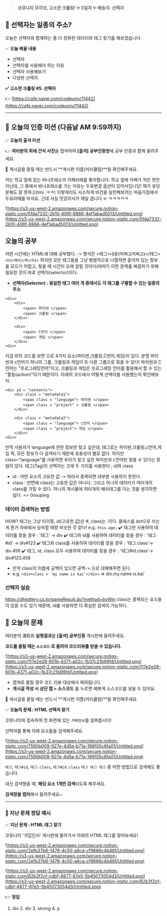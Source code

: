 > **코뮤니티 모각코, 고소한 크롤링!
✨ 5일차 ✨ 배송지: 선택자**

## 📌 선택자는 일종의 주소?

오늘은 선택자와 함께하는 좀 더 정확한 데이터와 태그 찾기를 해보겠습니다.

✅ **오늘 배울 내용**

- 선택자
- 선택자를 사용해야 하는 이유
- 선택자 사용해보기
- 다양한 선택자

**✅ 고소한 크롤링 #5. 선택자**

👉 [https://cafe.naver.com/codeuniv/11442](https://cafe.naver.com/codeuniv/11442)

---

## 🎯 오늘의 인증 미션 (다음날 AM 9:59까지)

✅ **오늘의 출석 미션**

👉 **여러분의 최애 간식 사진**을 캡쳐하여 **[출석] 공부인증방**에 공부 인증과 함께 올려주세요.

🚨 게시글을 올릴 때는 반드시 **게시판 이름(커리큘럼)**을 확인해주세요. 

저는 학교 앞에 있는 바나프레소의 카페라떼를 좋아합니다. 학교 앞에 카페가 적은 편은 아닌데, 그 중에서 바나프레소를 가는 이유는 두유변경 옵션이 있어서입니당! 제가 유당분해도 잘 못하고(tmi..ㅋㅋ) 
이렇게라도 사소하게 비건을 실천해보려는 마음가짐에서 두유라떼를 마셔요. 근데 사실 맛있어서가 제일 큽니다 ㅠ ㅋㅋㅋㅋㅋ

![https://s3-us-west-2.amazonaws.com/secure.notion-static.com/5fda7332-2b10-406f-8866-4ef1abad5013/Untitled.png](https://s3-us-west-2.amazonaws.com/secure.notion-static.com/5fda7332-2b10-406f-8866-4ef1abad5013/Untitled.png)

## 오늘의 공부

저번 시간에는 HTML에 대해 공부했다. -> 형식은 <태그>내용(어쩌고저쩌고)</태그>
`<h1>페이스북</h1>` 하지만 모든 태그들을 그냥 병렬적으로 나열하면 흩어져 있는 정보를 모으기 어렵고, 찾을 때 시간이 오래 걸릴 것이다(아마?)
이런 문제를 해결하기 위해 필요한 것이 바로 선택자(selector)이다. 
- **선택자(Selector) : 동일한 태그 여러 개 중에서도 각 태그를 구별할 수 있는 일종의 주소**
```
<div>	
	<div>
		<span> 파이썬 </span>
		<span> 크롤링 </span>
	</div>
	
	<div>
		<span> C언어 </span>
		<span> 게임 </span>
	</div>
<div>
```
지금 위의 코드를 보면 <span></span>으로 4가지 요소(파이썬,크롤링,C언어,게임)이 있다. 분명 파이썬과 c언어가 하나의 그룸, 크롤링과 게임이 또 다른 그룹으로 묶을 수 있다!
파이썬과 C언어는 "프로그래밍언어"이고, 크롤링과 게임은 프로그래밍 언어를 활용해서 할 수 있는 "활동(action)"이기 때문이다. 아래의 코드에서 어떻게 선택자를 사용했는지 확인해보자.
```
<div id = "contents">	
	<div class = "metadata1">
		<span class = "language"> 파이썬 </span>
		<span class = "project" > 크롤링 </span>
	</div>
	
	<div class = "metadata2">
		<span class = "language"> c언어 </span>
		<span class = "project"> 게임 </span>
	</div>
<div>
```
만약 사용자가 language에 관한 정보만 찾고 싶은데, <span>태그로는 파이썬,크롤링,c언어,게임 즉, 모든 정보가 다 검색되기 때문에 효용성이 별로 없다.
하지만 class="language"를 사용하면 우리가 찾고 싶은 파이썬과 c언어만 찾을 수 있다는 장점이 있다.
태그(Tag)의 선택자는 크게 두 가지를 사용한다 ; id와 class
- id : 어떤 요소의 고유한 값 -> 따라서 중복되면 대부분 사용하지 못한다.
- class : 반면에 class는 고유한 값은 아니다. 그리고 하나의 데이터가 여러개의 class를 가질 수 있다. 하나의 게시물에 여러개의 해쉬태그를 다는 것을 생각하면 쉽다. => Grouping
### 데이터 검색하는 방법
HOW? 태그는 그냥 타이핑, id(고유한 값)은 #, class는 .이다. 클래스를 dot으로 쓰는 게 뭔가 자바에서 상속할 때랑 비슷한 것 같다! e.g. `this.age;`
✔️ 태그만 사용하여 데이터를 찾을 경우 : '태그' → div
✔️ 태그와 id를 사용하여 데이터를 찾을 경우 : '태그#id' → div#123
✔️ 태그와 class를 사용하여 데이터를 찾을 경우 : '태그.class'→ div.456
✔️ 태그, id, class 모두 사용하여 데이터를 찾을 경우 : '태그#id.class'→ div#123.456
  - 만약 class의 이름에 공백이 있으면 공백->.으로 대체해주면 된다.
  - e.g. `<div>class = 'my name is kai'</div>` => div.my.name.is.kai`

### 선택자 실습
  https://dhlottery.co.kr/gameResult.do?method=byWin
  class는 중복되는 요소들이 있을 수도 있기 때문에, id를 사용하면 더 확실한 검색이 가능하다.
  
## 🎯 오늘의 문제

여러분의 **코드**와 **실행결과**를 **[출석] 공부인증** 게시판에 올려주세요.

**코드를 올릴 때는 `소스코드` 로 올려야 코드리뷰를 받을 수 있습니다.** 

![https://s3-us-west-2.amazonaws.com/secure.notion-static.com/117e2e28-601b-4371-a02c-1b37c21b99fd/Untitled.png](https://s3-us-west-2.amazonaws.com/secure.notion-static.com/117e2e28-601b-4371-a02c-1b37c21b99fd/Untitled.png)

- 캡쳐로 올릴 경우 코드 리뷰 대상에서 제외됩니다.
- **게시글 작성 시 상단 탭 > 소스코드** 를 누르면 예쁘게 소스코드를 넣을 수 있어요.

🚨 게시글을 올릴 때는 반드시 **게시판 이름(커리큘럼)**을 확인해주세요. 

✅ **오늘의 문제 : HTML 선택자 찾기**

코뮤니티에 접속하여 첫 화면에 있는 `카페정보`를 살펴봅시다! 

선택자를 통해 아래 요소들을 검색해주세요.

![https://s3-us-west-2.amazonaws.com/secure.notion-static.com/7590b009-927e-4d5a-b71a-186f05c6fa01/Untitled.png](https://s3-us-west-2.amazonaws.com/secure.notion-static.com/7590b009-927e-4d5a-b71a-186f05c6fa01/Untitled.png)

`태그`, `태그#id`, `태그.class`, `태그#id.class` `태그 태그 태그` 중 어떤 방법으로 검색해도 좋습니다.

대신 검색했을 때, **해당 요소 1개만 검색**되도록 해주세요.

 **검색창을 캡처**해서 올려주세요~

---

### 🎯 지난 문제 정답 예시

✅ **지난 문제 : HTML 태그 찾기**

코뮤니티 '가입인사' 게시판에 들어가서 아래의 HTML 태그를 찾아보세요! 

![https://s3-us-west-2.amazonaws.com/secure.notion-static.com/2efb37b6-1478-4c50-a8ca-cf9686c4b46f/Untitled.png](https://s3-us-west-2.amazonaws.com/secure.notion-static.com/2efb37b6-1478-4c50-a8ca-cf9686c4b46f/Untitled.png)

![https://s3-us-west-2.amazonaws.com/secure.notion-static.com/82b3f2cf-cdbf-4877-87e5-5b45073054d3/Untitled.png](https://s3-us-west-2.amazonaws.com/secure.notion-static.com/82b3f2cf-cdbf-4877-87e5-5b45073054d3/Untitled.png)

👉 **정답**

1. div   2. div  3. strong  4. p
